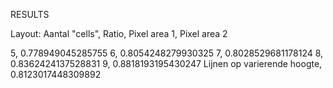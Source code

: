 RESULTS

Layout: Aantal "cells", Ratio, Pixel area 1, Pixel area 2

5, 0.778949045285755
6, 0.8054248279930325
7, 0.8028529681178124
8, 0.8362424137528831
9, 0.8818193195430247
Lijnen op varierende hoogte, 0.8123017448309892